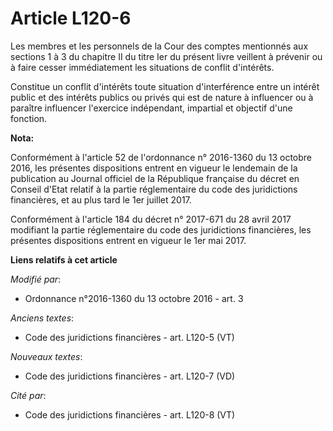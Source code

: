 # Article L120-6

Les membres et les personnels de la Cour des comptes mentionnés aux sections 1 à 3 du chapitre II du titre Ier du présent
livre veillent à prévenir ou à faire cesser immédiatement les situations de conflit d'intérêts. 

Constitue un conflit d'intérêts toute situation d'interférence entre un intérêt public et des intérêts publics ou privés qui
est de nature à influencer ou à paraître influencer l'exercice indépendant, impartial et objectif d'une fonction.

**Nota:**

Conformément à l'article 52 de l'ordonnance n° 2016-1360 du 13 octobre 2016, les présentes dispositions entrent en vigueur le
lendemain de la publication au Journal officiel de la République française du décret en Conseil d'Etat relatif à la partie
réglementaire du code des juridictions financières, et au plus tard le 1er juillet 2017.

Conformément à l'article 184 du décret n° 2017-671 du 28 avril 2017 modifiant la partie réglementaire du code des
juridictions financières, les présentes dispositions entrent en vigueur le 1er mai 2017.

**Liens relatifs à cet article**

_Modifié par_:

  - Ordonnance n°2016-1360 du 13 octobre 2016 - art. 3

_Anciens textes_:

  - Code des juridictions financières - art. L120-5 (VT)

_Nouveaux textes_:

  - Code des juridictions financières - art. L120-7 (VD)

_Cité par_:

  - Code des juridictions financières - art. L120-8 (VT)
